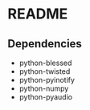 README
======



Dependencies
------------

 * python-blessed
 * python-twisted
 * python-pyinotify
 * python-numpy
 * python-pyaudio
